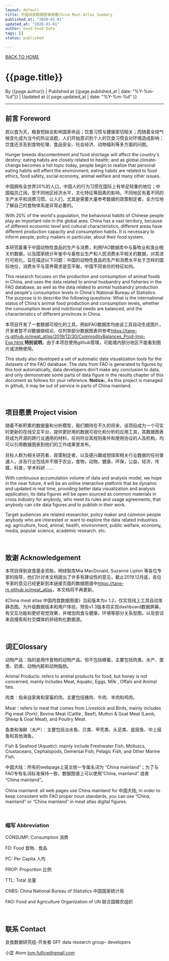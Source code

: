 ```yaml
---
layout: default
title: 中国肉食数据图谱摘要China Meat Atlas Summary
published_at: "2020-01-01"
updated_at: "2020-01-01"
author: Good Food Data
tags: []
status: published

---
```



[BACK TO HOME](https://tane-rs.github.io/meat_atlas/)


# {{page.title}}
By {{page.author}} | 
Published at {{page.published_at | date: "%Y-%m-%d"}} | 
Updated at {{ page.updated_at | date: "%Y-%m-%d" }}

---


## 前言 Foreword

民以食为天，粮食短缺会影响国家命运；饮食习惯与健康密切相关；而随着全球气候变化成为当今的热议话题，人们开始意识到个人的饮食习惯会对环境造成影响；饮食还涉及到食物伦理、食品安全、社会经济、动物福利等多方面的问题。

Hunger breeds discontentment and food shortage will affect the country's destiny; eating habits are closely related to health; and as global climate-change becomes a hot topic today, people begin to realize that personal eating habits will affect the environment; eating habits are related to food ethics, food safety, social economy, animal welfare and many other issues.

中国拥有全世界20%的人口，中国人的行为习惯在国际上有举足轻重的地位；中国幅员辽阔，受不同地区经济水平，文化特征等因素的影响，不同地区有着不同的生产水平和消费习惯。让人们，尤其是需要大量参考数据的政策制定者，全方位地了解自己的食物体系是非常必要的。

With 20% of the world's population, the behavioral habits of Chinese people play an important role in the global area. China has a vast territory,  because of different economic level and cultural characteristics, different areas have different production capacity and consumption habits. It is necessary to inform people, policy makers in particular, about their food system.

本研究着重于中国动物性食品的生产与消费，利用FAO数据库中与畜牧业和渔业相关的数据，以及国家统计年鉴中与畜牧业生产和人民消费水平相关的数据，对其进行可视化，旨在描述以下问题：中国的动物性食品的生产和消费水平处于怎样的国际地位，消费水平与营养需求是否平衡，中国不同省份的特征如何。

This research focuses on the production and consumption of animal foods in China, and uses the data related to animal husbandry and fisheries in the FAO database, as well as the data related to animal husbandry production and people's consumption levels in China's National Bureau of Statistics. The purpose is to describe the following questions: What is the international status of China's animal food production and consumption levels, whether the consumption level and nutritional needs are balanced, and the characteristics of different provinces in China.

本项目开发了一套数据可视化的工具，例如FAO数据库均由该工具自动生成图片，开发者暂不对数据做结论，仅列举部分数据图表供参考<https://tane-rs.github.io/meat_atlas/2019/12/30/CommodityBalances_Prod-Imp-Exp.html>,**特别说明**，由于本项目使用github管理，可能境内部分地区不能看到图片或流畅使用。

This study also developed a set of automatic data visualization tools for the datasets of the FAO database. The data from FAO is generated to figures by this tool automatically, data developers don’t make any conclusion to data, and only demonstrate some parts of data figure in the results chapter of this document as follows for your reference.
**Notice:**, As this project is managed in github, it may be out of service in parts of China mainland.

<br>

## 项目愿景 Project vision

随着不断积累的数据量和分析模型，我们期待在不久的将来，该项目成为一个可实时更新的在线交互平台，提供更好用的数据可视化和分析的应用工具，其数据图表将成为开源的跨行业通用的材料，任何符合其规则条件和使用协议的人及机构，均可以引用数据图表到他们的工作成果里发布。

目标人群为相关研究者，政策制定者，以及感兴趣或想探索相关行业数据的任何普通人，涉及行业包括并不限于农业，食物，动物，健康，环保，公益，经济，传媒，科普，学术科研 ……

With continuous accumulation volume of data and analysis model, we hope in the near future, it will be an online interactive platform that be dynamic and updated in real time, providing better data visualization and analysis application, its data figures will be open sourced as common materials in cross industry for anybody, who meet its rules and usage agreements, that anybody can cite  data figures and to publish in their work.

Target audiences are related researcher, policy maker and common people anybody who are interested or want to explore the data related industries eg. agriculture, food, animal, health, environment, public welfare, economy, media,  popular science, academic research. etc.

<br>

## 致谢 Acknowledgement

本项目得到良食基金资助，明绿智库Mia MacDonald, Suzanne Lipton 等各位专家的指导，他们针对本文档提出了许多有建设性的意见，截止2019.12月底，各位专家的意见已经更新到本链接页面的数据图谱中<https://tane-rs.github.io/meat_atlas>，本文档将不再更新。

《China meat atlas 中国肉食数据图谱》当前版本为v 1.2，仅实现线上工具自动发静态图。为升级数据版本和用户体验，预告v1.3版本将实现dashboard数据屏幕，有交互功能和更好视觉效果，并增加肉食与健康，环境等部分关系型图，以及尝试来自搜索和社交媒体的非结构化数据源。

<br>

## 词汇Glossary

动物产品：指的是用作食物的动物产品，但不包括蜂蜜，主要包括肉类、水产、蛋类、奶类、动物内脏和动物脂肪。

Animal Products: refers to animal products for food, but honey is not concerned, mainly includes Meat, Aquatic, Eggs, Milk , Offals and Animal fats.

肉类：指来自家禽和家畜的肉，主要包括猪肉、牛肉、羊肉和鸡肉。

Meat：refers to meat that comes from Livestock and Birds, mainly includes Pig meat (Pork), Bovine Meat (Cattle , Beef), Mutton & Goat Meat (Lamb, Sheep & Goat Meat), and Poultry Meat.

鱼类和海鲜（水产）：主要包括淡水鱼、贝类、甲壳类、头足类、底层鱼、中上层鱼和其他海鱼。

Fish & Seafood (Aquatic): mainly include Freshwater Fish, Molluscs, Crustaceans, Cephalopods, Demersal Fish, Pelagic Fish, and Other Marine Fish.

中国大陆：所有的webpage上英文统一专属名词为 “China mainland”；为了与FAO专有名词标准保持一致，数据图谱上可以使用“China, mainland” 或者 “China mainland”。

China mainland: all web pages use China mainland for 中国大陆; in order to keep consistent with FAO proper noun standards, you can use “China, mainland” or  “China mainland” in meat atlas digital figures.

<br>

### 缩写 Abbreviation

CONSUMP: Consumption 消费

FD: Food 食物、食品

PC: Per Capita 人均

PROP: Proportion 比例

TTL: Total 总量

CNBS: China National Bureau of Statistics 中国国家统计局

FAO: Food and Agriculture Organization of UN 联合国粮农组织

<br>


## 联系 Contact

良食数据研究组-开发者 GFF data research group- developers

小匡 Atom
tom.fullice@gmail.com
